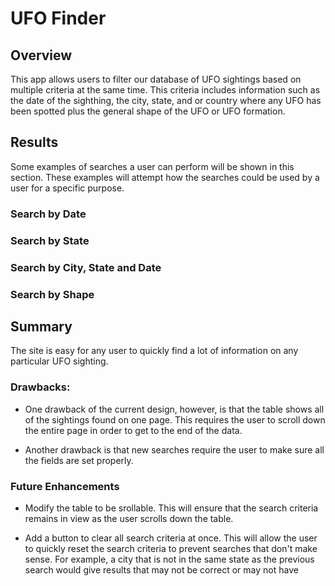 # UFO Finder
## Overview
This app allows users to filter our database of UFO sightings based on multiple criteria at the same time. This criteria includes information such as the date of the sighthing, the city, state, and or country where any UFO has been spotted plus the general shape of the UFO or UFO formation.

## Results
Some examples of searches a user can perform will be shown in this section. These examples will attempt how the searches could be used by a user for a specific purpose.

### Search by Date

### Search by State

### Search by City, State and Date

### Search by Shape

## Summary
The site is easy for any user to quickly find a lot of information on any particular UFO sighting.  

### Drawbacks:

- One drawback of the current design, however, is that the table shows all of the sightings found on one page.  This requires the user to scroll down the entire page in order to get to the end of the data. 

- Another drawback is that new searches require the user to make sure all the fields are set properly.

### Future Enhancements

- Modify the table to be srollable.  This will ensure that the search criteria remains in view as the user scrolls down the table.

- Add a button to clear all search criteria at once. This will allow the user to quickly reset the search criteria to prevent searches that don't make sense. For example, a city that is not in the same state as the previous search would give results that may not be correct or may not have 


